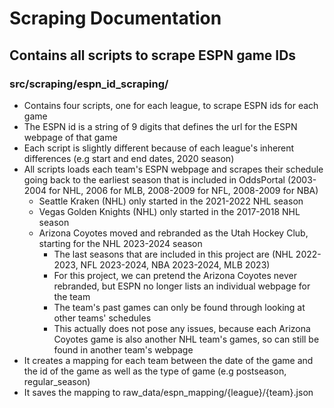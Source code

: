 # Scraping Documentation

## Contains all scripts to scrape ESPN game IDs

### src/scraping/espn_id_scraping/
- Contains four scripts, one for each league, to scrape ESPN ids for each game
- The ESPN id is a string of 9 digits that defines the url for the ESPN webpage of that game
- Each script is slightly different because of each league's inherent differences (e.g start and end dates, 2020 season)
- All scripts loads each team's ESPN webpage and scrapes their schedule going back to the earliest season that is included in OddsPortal (2003-2004 for NHL, 2006 for MLB, 2008-2009 for NFL, 2008-2009 for NBA)
    - Seattle Kraken (NHL) only started in the 2021-2022 NHL season
    - Vegas Golden Knights (NHL) only started in the 2017-2018 NHL season
    - Arizona Coyotes moved and rebranded as the Utah Hockey Club, starting for the NHL 2023-2024 season
        - The last seasons that are included in this project are (NHL 2022-2023, NFL 2023-2024, NBA 2023-2024, MLB 2023)
        - For this project, we can pretend the Arizona Coyotes never rebranded, but ESPN no longer lists an individual webpage for the team
        - The team's past games can only be found through looking at other teams' schedules
        - This actually does not pose any issues, because each Arizona Coyotes game is also another NHL team's games, so can still be found in another team's webpage
- It creates a mapping for each team between the date of the game and the id of the game as well as the type of game (e.g postseason, regular_season)
- It saves the mapping to raw_data/espn_mapping/{league}/{team}.json